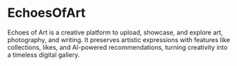 # EchoesOfArt
Echoes of Art is a creative platform to upload, showcase, and explore art, photography, and writing. It preserves artistic expressions with features like collections, likes, and AI-powered recommendations, turning creativity into a timeless digital gallery.
